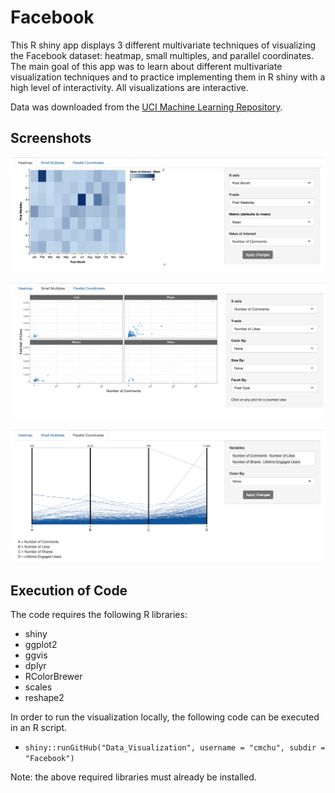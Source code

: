 # Facebook

This R shiny app displays 3 different multivariate techniques of visualizing the Facebook dataset: heatmap, small multiples, and parallel coordinates. The main goal of this app was to learn about different multivariate visualization techniques and to practice implementing them in R shiny with a high level of interactivity. All visualizations are interactive.

Data was downloaded from the [UCI Machine Learning Repository](http://archive.ics.uci.edu/ml/datasets/Facebook+metrics).

## Screenshots

![Alt text](screenshot1.png)

![Alt text](screenshot2.png)

![Alt text](screenshot3.png)

## Execution of Code
The code requires the following R libraries:
- shiny
- ggplot2
- ggvis
- dplyr
- RColorBrewer
- scales
- reshape2

In order to run the visualization locally, the following code can be executed in an R script. 
- ```shiny::runGitHub("Data_Visualization", username = "cmchu", subdir = "Facebook")```

Note: the above required libraries must already be installed.
